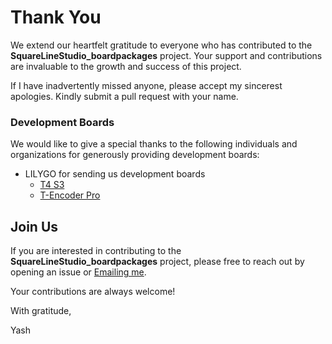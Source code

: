# Thank You

We extend our heartfelt gratitude to everyone who has contributed to the **SquareLineStudio_boardpackages** project. Your support and contributions are invaluable to the growth and success of this project.


If I have inadvertently missed anyone, please accept my sincerest apologies. Kindly submit a pull request with your name.

### Development Boards

We would like to give a special thanks to the following individuals and organizations for generously providing development boards:

* LILYGO for sending us development boards
    - [T4 S3](https://www.lilygo.cc/products/t4-s3)
    - [T-Encoder Pro](https://www.lilygo.cc/products/t-encoder-plus)


## Join Us

If you are interested in contributing to the **SquareLineStudio_boardpackages** project, please free to reach out by opening an issue or [Emailing me](mailto:info@yashmulgaonkar.com).

Your contributions are always welcome!

With gratitude,

Yash

<!-- Will add these sections as project grows -->

<!-- ### Other Contributions
A sincere thank you to those who have made other types of contributions:
- **[Contributor Name]** - for their support in [specific contribution]. -->

<!-- ## Community Support

We are incredibly grateful for the ongoing support from our community. Every suggestion, issue report, and pull request helps us improve and grow. Thank you for your continued involvement and dedication. -->
